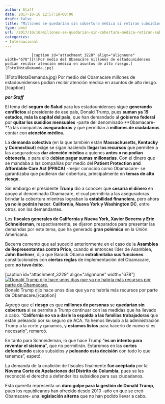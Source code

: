 ```yaml
---
author: Staff
date: 2017-10-16 12:57:18+00:00
draft: false
title: "Millones se quedarían sin cobertura médica si retiran subsidios"
type: post
url: /2017/10/16/millones-se-quedarian-sin-cobertura-medica-retiran-subsidios/
categories:
- Internacional
---
```



				[caption id="attachment_3228" align="alignnone" width="678"][![Por medio del Obamacare millones de estadounidenses podían recibir atención médica en asuntos de alto riesgo.](Foto1NotaDemanda.jpg)
](Foto1NotaDemanda.jpg) Por medio del Obamacare millones de estadounidenses podían recibir atención médica en asuntos de alto riesgo.[/caption]

_**por Staff**_

El tema del **seguro de Salud** para los estadounidenses sigue **generando conflictos** al presidente de ese país, Donald Trump, pues **suman ya 15 estados, más la capital del país**, que han demandado al **gobierno federal** por **quitar los susidios mensuales** -parte del denominado **Obamacare- **a las compañías **aseguradoras** y que permitían a **millones de ciudadanos** contar con **atención médica**.

La **demanda colectiva** (en la que también están **Massachusetts, Kentucky y Connecticut**) exige se sigan haciendo **llegar los recursos** que permiten a las aseguradoras **dar atención médica** a quienes **antes o no podían obtenerla**, o para ello d**ebían pagar sumas millonarias**. Con el dinero que se mandaba a las compañías por medio del **Patient Protection and Affordable Care Act (PPACA)** -mejor conocido como Obamacare- se garantizaba que pudieran dar cobertura, principalmente en **temas de alto riesgo**.

Sin embargo el presidente **Trump** dio a conocer que **cesaría el dinero** en apoyo al denominado Obamacare, el cual permitiría a las aseguradoras brindar la cobertura mientras lograban la **estabilidad financiera**, pero ahora **ya no lo podrán hacer**. **California, Nueva York y Washington DC**, entre otros, son los demandantes.

Los **fiscales generales de California y Nueva York, Xavier Becerra y Eric Schneideman**, respectivamente, se dijeron preparados para presentar las demandas por este tema, que ha generado **gran polémica** en la Unión Americana.

Becerra comentó que así sucedió anteriormente en el caso de la **Asamblea de Representantes contra Price**, cuando el entonces líder de Asamblea, **John Boehner**, dijo que Barack Obama **extralimitaba sus funciones** constitucionales con **ciertas reglas** de implementación del Obamacare, pero **no tuvo éxito**.

[caption id="attachment_3229" align="alignnone" width="678"][![Donald Trump dijo hace unos días que ya no habría más recursos por parte de Obamacare.](Foto2NotaDemanda.jpg)
](Foto2NotaDemanda.jpg) Donald Trump dijo hace unos días que ya no habría más recursos por parte de Obamacare.[/caption]

Agregó que el **riesgo** es que **millones de personas** se **quedarían sin cobertura** si se permite a Trump continuar con las medidas que ha llevado a cabo. “**California no va a darle la espalda a las familias trabajadoras** que están peleando por su seguro de ACA. Ya hemos llevado a la administración Trump a la corte y ganamos, y **estamos listos** para hacerlo de nuevo si es necesario", remarcó.

En tanto para Schneideman, lo que hace Trump “**es un intento para reventar el sistema**", que no permitirán. Estaremos en las **cortes defendiendo** estos subsidios y **peleando esta decisión** con todo lo que tenemos”, espetó.

La demanda de la coalición de fiscales finalmente **fue aceptada** por la **Novena Corte de Apelaciones del Distrito de Columbia**, pues se les reconoció el derecho a defender los subsidios para sus ciudadanos.

Esta querella representa un **duro golpe para la gestión de Donald Trump**, pues los republicanos han ofrecido desde 2010 -año en que se creó Obamacare- una l**egislación alterna** que no han podido llevar a cabo.		
